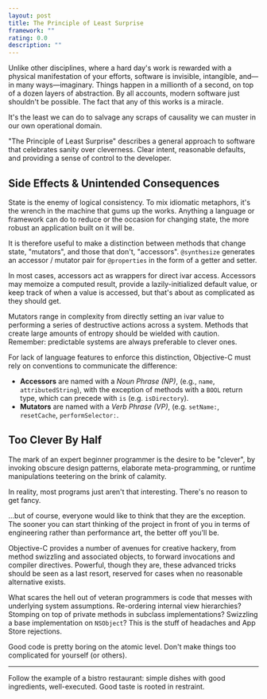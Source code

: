 ```yaml
---
layout: post
title: The Principle of Least Surprise
framework: ""
rating: 0.0
description: ""
---
```


Unlike other disciplines, where a hard day's work is rewarded with a physical manifestation of your efforts, software is invisible, intangible, and—in many ways—imaginary. Things happen in a millionth of a second, on top of a dozen layers of abstraction. By all accounts, modern software just shouldn't be possible. The fact that any of this works is a miracle. 

It's the least we can do to salvage any scraps of causality we can muster in our own operational domain.

"The Principle of Least Surprise" describes a general approach to software that celebrates sanity over cleverness. Clear intent, reasonable defaults, and providing a sense of control to the developer.

## Side Effects & Unintended Consequences

State is the enemy of logical consistency. To mix idiomatic metaphors, it's the wrench in the machine that gums up the works. Anything a language or framework can do to reduce or the occasion for changing state, the more robust an application built on it will be.

It is therefore useful to make a distinction between methods that change state, "mutators", and those that don't, "accessors". `@synthesize` generates an accessor / mutator pair for `@properties` in the form of a getter and setter.

In most cases, accessors act as wrappers for direct ivar access. Accessors may memoize a computed result, provide a lazily-initialized default value, or keep track of when a value is accessed, but that's about as complicated as they should get.

Mutators range in complexity from directly setting an ivar value to performing a series of destructive actions across a system. Methods that create large amounts of entropy should be wielded with caution. Remember: predictable systems are always preferable to clever ones.

For lack of language features to enforce this distinction, Objective-C must rely on conventions to communicate the difference:

- **Accessors** are named with a _Noun Phrase (NP)_, (e.g., `name`, `attributedString`), with the exception of methods with a `BOOL` return type, which can precede with `is` (e.g. `isDirectory`).
- **Mutators** are named with a _Verb Phrase (VP)_, (e.g. `setName:`, `resetCache`, `performSelector:`.

## Too Clever By Half

The mark of an expert beginner programmer is the desire to be "clever", by invoking obscure design patterns, elaborate meta-programming, or runtime manipulations teetering on the brink of calamity.

In reality, most programs just aren't that interesting. There's no reason to get fancy.

...but of course, everyone would like to think that they are the exception. The sooner you can start thinking of the project in front of you in terms of engineering rather than performance art, the better off you'll be.

Objective-C provides a number of avenues for creative hackery, from method swizzling and associated objects, to forward invocations and compiler directives. Powerful, though they are, these advanced tricks should be seen as a last resort, reserved for cases when no reasonable alternative exists.

What scares the hell out of veteran programmers is code that messes with underlying system assumptions. Re-ordering internal view hierarchies? Stomping on top of private methods in subclass implementations? Swizzling a base implementation on `NSObject`? This is the stuff of headaches and App Store rejections.

Good code is pretty boring on the atomic level. Don't make things too complicated for yourself (or others). 

* * *

Follow the example of a bistro restaurant: simple dishes with good ingredients, well-executed. Good taste is rooted in restraint.

